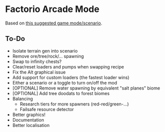 # Factorio Arcade Mode

Based on [this suggested game mode/scenario](https://www.reddit.com/r/factorio/comments/7eibzw/mod_idea_arcade_mode).

## To-Do

- Isolate terrain gen into scenario
- Remove ore/tree/rock/... spawning
- Swap to infinity chests?
- Clear/reset loaders and pumps when swapping recipe
- Fix the Alt graphical issue
- Add support for custom loaders (the fastest loader wins)
- Either a scenario or a toggle to turn on/off the mod
- [OPTIONAL] Remove water spawning by equivalent "salt planes" biome
- [OPTIONAL] Add tree doodats to forest biomes
- Balancing
  - Research tiers for more spawners (red-red/green-...)
  - Failsafe resource detector
- Better graphics!
- Documentation
- Better localisation